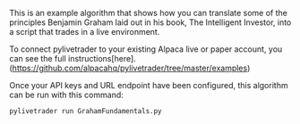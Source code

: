 This is an example algorithm that shows how you can translate some of the principles Benjamin Graham laid out in his book, The Intelligent Investor, into a script that trades in a live environment.

To connect pylivetrader to your existing Alpaca live or paper account, you can see the full instructions[here].(https://github.com/alpacahq/pylivetrader/tree/master/examples)

Once your API keys and URL endpoint have been configured, this algorithm can be run with this command:
```
pylivetrader run GrahamFundamentals.py
```
